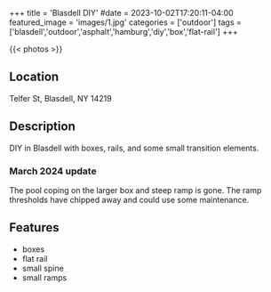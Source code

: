 +++
title = 'Blasdell DIY'
#date = 2023-10-02T17:20:11-04:00
featured_image = 'images/1.jpg'
categories = ['outdoor']
tags = ['blasdell','outdoor','asphalt','hamburg','diy','box','flat-rail']
+++

{{< photos >}}

## Location

Telfer St, Blasdell, NY 14219

## Description

DIY in Blasdell with boxes, rails, and some small transition elements.

### March 2024 update

The pool coping on the larger box and steep ramp is gone. The ramp thresholds have chipped away and could use some maintenance.

## Features

- boxes
- flat rail
- small spine
- small ramps
